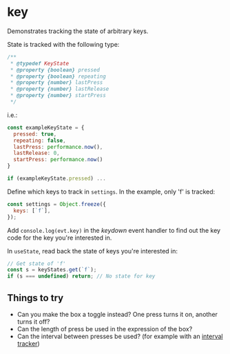 # key

Demonstrates tracking the state of arbitrary keys.

State is tracked with the following type:

```js
/**
 * @typedef KeyState
 * @property {boolean} pressed
 * @property {boolean} repeating
 * @property {number} lastPress
 * @property {number} lastRelease
 * @property {number} startPress
 */
```

i.e.:

```js
const exampleKeyState = {
  pressed: true,
  repeating: false,
  lastPress: performance.now(),
  lastRelease: 0,
  startPress: performance.now()
}

if (exampleKeyState.pressed) ...
```

Define which keys to track in `settings`. In the example, only 'f' is tracked:

```js
const settings = Object.freeze({
  keys: [`f`],
});
```

Add `console.log(evt.key)` in the _keydown_ event handler to find out the key
code for the key you're interested in.

In `useState`, read back the state of keys you're interested in:

```js
// Get state of 'f'
const s = keyStates.get(`f`);
if (s === undefined) return; // No state for key
```

## Things to try
* Can you make the box a toggle instead? One press turns it on, another turns it off?
* Can the length of press be used in the expression of the box?
* Can the interval between presses be used? (for example with an [interval tracker](https://clinth.github.io/ixfx-docs/data/trackers/#intervals))